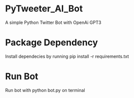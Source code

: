 # PyTweeter_AI_Bot
A simple Python Twitter Bot with OpenAi GPT3

# Package Dependency
Install dependecies by running pip install -r requirements.txt

# Run Bot
Run bot with python bot.py on terminal 

